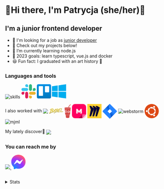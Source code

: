 # 👾Hi there, I'm Patrycja (she/her)👾

## I'm a junior frontend developer

- 👀 I'm looking for a job as [junior developer](https://www.linkedin.com/in/patrycja-zalas/)
- 🔭 Check out my projects below!
- 🌱 I’m currently learning node.js
- 🎯 2023 goals: learn typescript, vue.js and docker
- 😆 Fun fact: I graduated with an art history 🎨

<h2></h2>

### Languages and tools
![skills](https://skillicons.dev/icons?i=react,js,sass,html,css,materialui,firebase,vscode,git,github,netlify&theme=dark)
<img width="46" src="./icons/slack-new-logo.svg"/>
<img width="46" src="./icons/trello.svg"/>
<img width="46" src="./icons/microsoft-windows-22.svg"/>

<div>
  <p>I also worked with 
    <img align="center" src="https://skillicons.dev/icons?i=webpack,figma"/>
    <img align="center" width="46" src="./icons/babel-10.svg"/>
    <img align="center" width="20" src="./icons/gulp.svg"/>
    <img align="center" width="46" src="./icons/mural.png"/>
    <img align="center" width="46" src="./icons/miro-2.svg"/>
    <img align="center" width="46" src="./icons/jira-3.svg"/>
    <img align="center" width="46" alt="webstorm" src="https://upload.wikimedia.org/wikipedia/commons/thumb/c/c0/WebStorm_Icon.svg/1200px-WebStorm_Icon.svg.png"/>
    <img align="center" width="46" src="./icons/ubuntu-4.svg"/>
    <img align="center" width="46" alt="mjml" src="https://camo.githubusercontent.com/dfc5947f73d06fb13d065a4927a28cbd0b8e85c4a65866447dd2fb6ff5d9497f/68747470733a2f2f617474696c61627574692e67616c6c65727963646e2e76736173736574732e696f2f657874656e73696f6e732f617474696c61627574692f7673636f64652d6d6a6d6c2f302e302e322f313439343139373731363636342f4d6963726f736f66742e56697375616c53747564696f2e53657276696365732e49636f6e732e44656661756c74"/>
  </p>
  <p>My lately discover🔎 
  <img align="center" src="https://skillicons.dev/icons?i=nodejs,express,mongodb,ts,bootstrap&theme=dark"/>
  </p>
</div>

<h2></h2>
<div>
  <h3>You can reach me by</h3>
  <a href="https://linkedin.com/in/patrycja-zalas">
    <img src="https://skillicons.dev/icons?i=linkedin"/>
  </a>
  <a href="https://m.me/pbzalas">
    <img width="46px" src="./icons/facebook-messenger-logo-2020.svg">
  </a>
</div>

<h2></h2>

<details>
  <summary>Stats</summary>
  <div align="center">
    <img alt="propanibutan's GitHub Stats" src="https://github-readme-stats.vercel.app/api?username=propanibutan&show_icons=true&hide_border=true&hide=contribs,stars&count_private=true&theme=tokyonight" />
    <img alt="propanibutan's strike stats" src="https://github-readme-streak-stats.herokuapp.com/?user=propanibutan&theme=tokyonight&hide_border=false&count_private=true&hide_border=true" />
    <img src="https://github-readme-stats.vercel.app/api/top-langs/?username=propanibutan&layout=compact&theme=tokyonight&hide_border=true"/>
  </div>
  </br>
  <div align="right">
    <a href="https://visitcount.itsvg.in">
      <img src="https://visitcount.itsvg.in/api?id=propanibutan&label=%F0%9F%98%8E&color=6&icon=6&pretty=true" />
    </a>
  </div>
</details>

